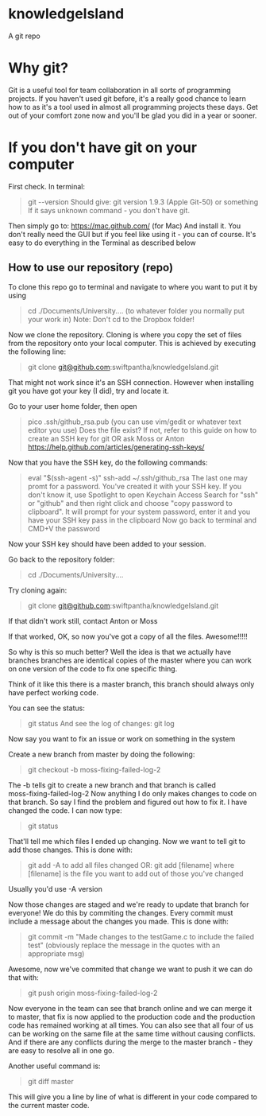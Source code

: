 # knowledgeIsland
A git repo

# Why git?
Git is a useful tool for team collaboration in all sorts of programming projects.
If you haven't used git before, it's a really good chance to learn how to as it's a tool used in almost all programming projects these days.
Get out of your comfort zone now and you'll be glad you did in a year or sooner.

# If you don't have git on your computer
First check. In terminal:
> git --version
Should give: git version 1.9.3 (Apple Git-50) or something
If it says unknown command - you don't have git.

Then simply go to: https://mac.github.com/ (for Mac)
And install it.
You don't really need the GUI but if you feel like using it - you can of course.
It's easy to do everything in the Terminal as described below

## How to use our repository (repo)

To clone this repo go to terminal and navigate to where you want 
to put it by using 

> cd ./Documents/University.... 
(to whatever folder you normally put your work in)
Note: Don't cd to the Dropbox folder!

Now we clone the repository. Cloning is where you copy the set of files
from the repository onto your local computer. This is achieved by executing 
the following line:

> git clone git@github.com:swiftpantha/knowledgeIsland.git

That might not work since it's an SSH connection.
However when installing git you have got your key (I did), try and locate it.

Go to your user home folder, then open
> pico .ssh/github_rsa.pub
(you can use vim/gedit or whatever text editor you use)
Does the file exist?
If not, refer to this guide on how to create an SSH key for git OR ask Moss or Anton
https://help.github.com/articles/generating-ssh-keys/

Now that you have the SSH key, do the following commands:
> eval "$(ssh-agent -s)"
> ssh-add ~/.ssh/github_rsa
The last one may promt for a password. You've created it with your SSH key. 
If you don't know it, use Spotlight to open Keychain Access
Search for "ssh" or "github" and then right click and choose "copy password to clipboard". 
It will prompt for your system password, enter it and you have your SSH key pass in the clipboard
Now go back to terminal and CMD+V the password

Now your SSH key should have been added to your session.

Go back to the repository folder:
> cd ./Documents/University....

Try cloning again:
> git clone git@github.com:swiftpantha/knowledgeIsland.git

If that didn't work still, contact Anton or Moss

If that worked, OK, so now you've got a copy of all the files. Awesome!!!!!

So why is this so much better? Well the idea is that we actually have branches
branches are identical copies of the master where you can work on one version
of the code to fix one specific thing.

Think of it like this there is a master branch, this branch should
always only have perfect working code. 

You can see the status:
> git status
And see the log of changes:
> git log

Now say you want to fix an issue or work on something in the system

Create a new branch from master by doing the following:

> git checkout -b moss-fixing-failed-log-2

The -b tells git to create a new branch and that branch is called  
moss-fixing-failed-log-2 Now anything I do only makes changes to code on
that branch. So say I find the problem and figured out how to fix it. I have changed the code.
I can now type:

> git status

That'll tell me which files I ended up changing. Now we want to tell git
to add those changes. This is done with:

> git add -A 
to add all files changed
OR:
> git add [filename]
where [filename] is the file you want to add out of those you've changed

Usually you'd use -A version

Now those changes are staged and we're ready to update that branch for everyone!
We do this by commiting the changes. Every commit must include a message about
the changes you made. This is done with:

> git commit -m "Made changes to the testGame.c to include the failed test"
(obviously replace the message in the quotes with an appropriate msg)

Awesome, now we've commited that change we want to push it we can do that with:

> git push origin moss-fixing-failed-log-2 

Now everyone in the team can see that branch online and we can merge it to master, that fix is 
now applied to the production code and the production code has remained 
working at all times. You can also see that all four of us can be working on
the same file at the same time without causing conflicts.
And if there are any conflicts during the merge to the master branch - they are easy to resolve all in one go.

Another useful command is:

> git diff master 

This will give you a line by line of what is different in your code compared to the current master code.

